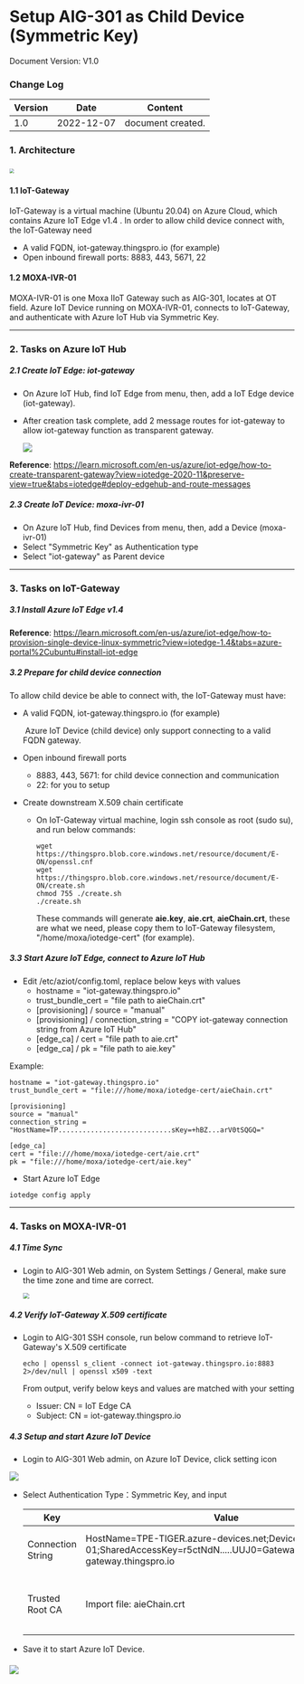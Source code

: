 # Setup AIG-301 as Child Device (Symmetric Key)

Document Version: V1.0

### Change Log

| Version | Date       | Content           |
| ------- | ---------- | ----------------- |
| 1.0     | 2022-12-07 | document created. |

### 1. Architecture

​		<img src="https://thingspro.blob.core.windows.net/resource/document/E-ON/E-ON-architecture-key.JPG" style="zoom:50%;" />

#### 1.1 IoT-Gateway

IoT-Gateway is a virtual machine (Ubuntu 20.04) on Azure Cloud, which contains Azure IoT Edge v1.4 . In order to allow child device connect with, the IoT-Gateway need

- A valid FQDN, iot-gateway.thingspro.io (for example)
- Open inbound firewall ports: 8883, 443, 5671, 22

#### 1.2 MOXA-IVR-01

MOXA-IVR-01 is one Moxa IIoT Gateway such as AIG-301, locates at OT field. Azure IoT Device running on MOXA-IVR-01, connects to IoT-Gateway, and authenticate with Azure IoT Hub via Symmetric Key.



------

### 2. Tasks on Azure IoT Hub

##### 2.1 Create IoT Edge: iot-gateway

- On Azure IoT Hub, find IoT Edge from menu, then, add a IoT Edge device (iot-gateway).

- After creation task complete, add 2 message routes for iot-gateway to allow iot-gateway function as transparent gateway.

  ![](https://thingspro.blob.core.windows.net/resource/document/E-ON/E-ON-2-msg-route.JPG)

**Reference**: https://learn.microsoft.com/en-us/azure/iot-edge/how-to-create-transparent-gateway?view=iotedge-2020-11&preserve-view=true&tabs=iotedge#deploy-edgehub-and-route-messages 



##### 2.3 Create IoT Device: moxa-ivr-01

- On Azure IoT Hub, find Devices from menu, then, add a Device (moxa-ivr-01)
- Select "Symmetric Key" as Authentication type
- Select "iot-gateway" as Parent device



------

### 3. Tasks on IoT-Gateway

##### 3.1 Install Azure IoT Edge v1.4

**Reference**: https://learn.microsoft.com/en-us/azure/iot-edge/how-to-provision-single-device-linux-symmetric?view=iotedge-1.4&tabs=azure-portal%2Cubuntu#install-iot-edge

##### 3.2 Prepare for child device connection

To allow child device be able to connect with, the IoT-Gateway must have:

- A valid FQDN, iot-gateway.thingspro.io (for example)

  ​	Azure IoT Device (child device) only support connecting to a valid FQDN gateway.

- Open inbound firewall ports

  - 8883, 443, 5671: for child device connection and communication
  - 22: for you to setup

- Create downstream X.509 chain certificate

  - On IoT-Gateway virtual machine, login ssh console as root (sudo su), and run below commands:

    ```
    wget https://thingspro.blob.core.windows.net/resource/document/E-ON/openssl.cnf
    wget https://thingspro.blob.core.windows.net/resource/document/E-ON/create.sh
    chmod 755 ./create.sh
    ./create.sh
    ```

    These commands will generate **aie.key**, **aie.crt**, **aieChain.crt**, these are what we need, please copy them to IoT-Gateway filesystem, "/home/moxa/iotedge-cert" (for example).

##### 3.3 Start Azure IoT Edge, connect to Azure IoT Hub

- Edit /etc/aziot/config.toml, replace below keys with values
  - hostname = "iot-gateway.thingspro.io"
  - trust_bundle_cert = "file path to aieChain.crt"
  - [provisioning] / source = "manual"
  - [provisioning] / connection_string = "COPY iot-gateway connection string from Azure IoT Hub"
  - [edge_ca] / cert = "file path to aie.crt"
  - [edge_ca] / pk = "file path to aie.key"

Example:	

```
hostname = "iot-gateway.thingspro.io"
trust_bundle_cert = "file:///home/moxa/iotedge-cert/aieChain.crt"

[provisioning]
source = "manual"
connection_string = "HostName=TP............................sKey=+hBZ...arV0tSQGQ="

[edge_ca]
cert = "file:///home/moxa/iotedge-cert/aie.crt"               
pk = "file:///home/moxa/iotedge-cert/aie.key"              
```

- Start Azure IoT Edge

```
iotedge config apply
```



------

### 4. Tasks on MOXA-IVR-01

##### 4.1 Time Sync

- Login to AIG-301 Web admin, on System Settings / General, make sure the time zone and time are correct.

  <img src="https://thingspro.blob.core.windows.net/resource/document/E-ON/E-ON-time-sync.JPG" style="zoom:67%;" />



##### 4.2 Verify IoT-Gateway X.509 certificate

- Login to AIG-301 SSH console, run below command to retrieve IoT-Gateway's X.509 certificate

  ```
  echo | openssl s_client -connect iot-gateway.thingspro.io:8883 2>/dev/null | openssl x509 -text
  ```

  From output, verify below keys and values are matched with your setting

  - Issuer: CN = IoT Edge CA
  - Subject: CN = iot-gateway.thingspro.io

##### 4.3 Setup and start Azure IoT Device

- Login to AIG-301 Web admin, on Azure IoT Device, click setting icon

![](https://thingspro.blob.core.windows.net/resource/document/E-ON/E-ON-aid-2.JPG)

- Select Authentication Type：Symmetric Key, and input 

  | Key               | Value                                                        | Desc                                                         |
  | ----------------- | ------------------------------------------------------------ | ------------------------------------------------------------ |
  | Connection String | HostName=TPE-TIGER.azure-devices.net;DeviceId=moxa-ivr-01;SharedAccessKey=r5ctNdN.....UUJ0=GatewayHostName=iot-gateway.thingspro.io | You shall change  Azure IoT Hub host.domain by your case     |
  | Trusted Root CA   | Import file: aieChain.crt                                    | Trusted Root CA be used to verify the X.509 certificate sending from iot-gateway.thingspro.io |
  
- Save it to start Azure IoT Device.

##### ![](https://thingspro.blob.core.windows.net/resource/document/E-ON/E-ON-2-aid-connect.JPG)



